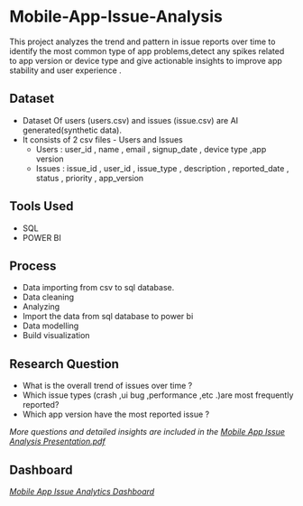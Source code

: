 # Mobile-App-Issue-Analysis
  This project analyzes the trend and pattern in issue reports over time to identify the most common type of app problems,detect any spikes related to app version or device type and give actionable insights to        improve app stability and user experience .
  
## Dataset
 - Dataset Of users (users.csv) and issues (issue.csv) are AI generated(synthetic data).
 - It consists of 2 csv files - Users and Issues
   - Users : user_id , name , email , signup_date , device type ,app version
   - Issues : issue_id , user_id , issue_type , description , reported_date , status , priority , app_version

## Tools Used
- SQL
- POWER BI
  

## Process
- Data importing from csv to sql database.
- Data cleaning
- Analyzing
- Import the data from sql database to power bi
- Data modelling
- Build visualization

## Research Question
- What is the overall trend of issues over time ?
- Which issue types (crash ,ui bug ,performance ,etc .)are most frequently reported?
- Which app version have the most reported issue ?


*More questions and detailed insights are included in the [Mobile App Issue Analysis Presentation.pdf](https://github.com/ManyaGupta-mg/Mobile-App-Issue-Analysis/blob/main/Mobile%20App%20Issue%20Analysis%20Presentation%20.pdf)*

## Dashboard

  *[Mobile App Issue Analytics Dashboard](https://github.com/ManyaGupta-mg/Mobile-App-Issue-Analysis/blob/main/Power%20BI%20%20Dashboard.png)*

